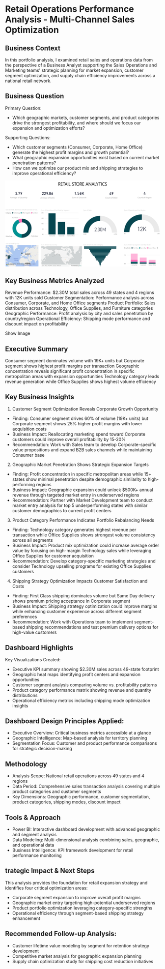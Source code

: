 # Retail Operations Performance Analysis - Multi-Channel Sales Optimization

## Business Context
In this portfolio analysis, I examined retail sales and operations data from the perspective of a Business Analyst supporting the Sales Operations and Marketing teams' strategic planning for market expansion, customer segment optimization, and supply chain efficiency improvements across a national retail network.

## Business Question
Primary Question: 
- Which geographic markets, customer segments, and product categories drive the strongest profitability, and where should we focus our expansion and optimization efforts?

Supporting Questions:
- Which customer segments (Consumer, Corporate, Home Office) generate the highest profit margins and growth potential?
- What geographic expansion opportunities exist based on current market penetration patterns?
- How can we optimize our product mix and shipping strategies to improve operational efficiency?

![Store_Dashboard](Store_Dashboard.png)

## Key Business Metrics Analyzed

Revenue Performance: $2.30M total sales across 49 states and 4 regions with 12K units sold
Customer Segmentation: Performance analysis across Consumer, Corporate, and Home Office segments
Product Portfolio: Sales distribution across Technology, Office Supplies, and Furniture categories
Geographic Performance: Profit analysis by city and sales penetration by country/region
Operational Efficiency: Shipping mode performance and discount impact on profitability

Show Image

## Executive Summary

Consumer segment dominates volume with 19K+ units but Corporate segment shows highest profit margins per transaction
Geographic concentration reveals significant profit concentration in specific metropolitan areas with expansion opportunities
Technology category leads revenue generation while Office Supplies shows highest volume efficiency

## Key Business Insights
1. Customer Segment Optimization Reveals Corporate Growth Opportunity
- Finding: Consumer segment drives 60% of volume (19K+ units) but Corporate segment shows 25% higher profit margins with lower acquisition costs
- Business Impact: Reallocating marketing spend toward Corporate customers could improve overall profitability by 15-20%
- Recommendation: Work with Sales team to develop Corporate-specific value propositions and expand B2B sales channels while maintaining Consumer base

2. Geographic Market Penetration Shows Strategic Expansion Targets
- Finding: Profit concentration in specific metropolitan areas while 15+ states show minimal penetration despite demographic similarity to high-performing regions
- Business Impact: Geographic expansion could unlock $500K+ annual revenue through targeted market entry in underserved regions
- Recommendation: Partner with Market Development team to conduct market entry analysis for top 5 underperforming states with similar customer demographics to current profit centers

3. Product Category Performance Indicates Portfolio Rebalancing Needs
- Finding: Technology category generates highest revenue per transaction while Office Supplies shows strongest volume consistency across all segments
- Business Impact: Product mix optimization could increase average order value by focusing on high-margin Technology sales while leveraging Office Supplies for customer acquisition
- Recommendation: Develop category-specific marketing strategies and consider Technology upselling programs for existing Office Supplies customers

4. Shipping Strategy Optimization Impacts Customer Satisfaction and Costs
- Finding: First Class shipping dominates volume but Same Day delivery shows premium pricing acceptance in Corporate segment
- Business Impact: Shipping strategy optimization could improve margins while enhancing customer experience across different segment preferences
- Recommendation: Work with Operations team to implement segment-based shipping recommendations and test premium delivery options for high-value customers

## Dashboard Highlights

Key Visualizations Created:

- Executive KPI summary showing $2.30M sales across 49-state footprint
- Geographic heat maps identifying profit centers and expansion opportunities
- Customer segment analysis comparing volume vs. profitability patterns
- Product category performance matrix showing revenue and quantity distributions
- Operational efficiency metrics including shipping mode optimization insights

## Dashboard Design Principles Applied:

- Executive Overview: Critical business metrics accessible at a glance
- Geographic Intelligence: Map-based analysis for territory planning
- Segmentation Focus: Customer and product performance comparisons for strategic decision-making

## Methodology

- Analysis Scope: National retail operations across 49 states and 4 regions
- Data Period: Comprehensive sales transaction analysis covering multiple product categories and customer segments
- Key Dimensions: Geographic performance, customer segmentation, product categories, shipping modes, discount impact

## Tools & Approach

- Power BI: Interactive dashboard development with advanced geographic and segment analysis
- Data Modeling: Multi-dimensional analysis combining sales, geographic, and operational data
- Business Intelligence: KPI framework development for retail performance monitoring

## trategic Impact & Next Steps

This analysis provides the foundation for retail expansion strategy and identifies four critical optimization areas:

- Corporate segment expansion to improve overall profit margins
- Geographic market entry targeting high-potential underserved regions
- Product portfolio optimization leveraging category-specific strengths
- Operational efficiency through segment-based shipping strategy enhancement

## Recommended Follow-up Analysis:

- Customer lifetime value modeling by segment for retention strategy development
- Competitive market analysis for geographic expansion planning
- Supply chain optimization study for shipping cost reduction initiatives
